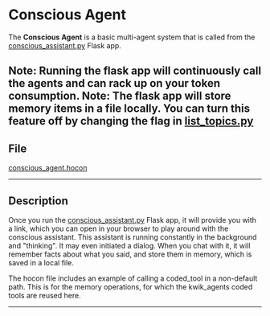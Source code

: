 # Conscious Agent

The **Conscious Agent** is a basic multi-agent system that is called from the [conscious_assistant.py](../../conscious_assistant.py) Flask app. 

**Note**: Running the flask app will continuously call the agents and can rack up on your token consumption.
**Note**: The flask app will store memory items in a file locally. You can turn this feature off by changing the flag in [list_topics.py](../../coded_tools/kwik_agents/list_topics.py)
---

## File

[conscious_agent.hocon](../../registries/conscious_agent.hocon)

---

## Description

Once you run the [conscious_assistant.py](../../conscious_assistant.py) Flask app, it will provide you with a link, which you can open in your browser to play around with the conscious assistant. This assistant is running constantly in the background and "thinking". It may even initiated a dialog. When you chat with it, it will remember facts about what you said, and store them in memory, which is saved in a local file.

The hocon file includes an example of calling a coded_tool in a non-default path. This is for the memory operations, for which the kwik_agents coded tools are reused here.

---

